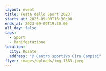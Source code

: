 ```yaml
---
layout: event
title: Festa dello Sport 2023
starts_at: 2023-09-09T16:30:00
ends_at: 2023-09-09T19:30:00
all_day: false
tags:
  - Sport
  - Manifestazione
location:
  city: Rosate
  address: "@ Centro sportivo Ciro Campisi"
flyer: images/uploads/img_1383.jpeg
---
```

